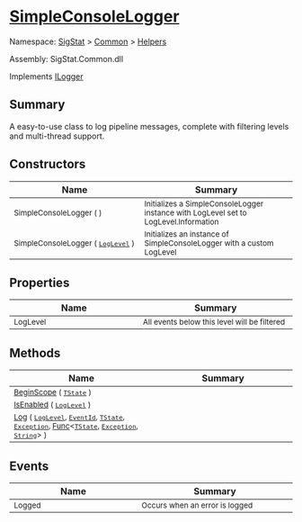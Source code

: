 # [SimpleConsoleLogger](./SimpleConsoleLogger.md)

Namespace: [SigStat](../README.md) > [Common](./../README.md) > [Helpers](./README.md)

Assembly: SigStat.Common.dll

Implements [ILogger](https://docs.microsoft.com/en-us/dotnet/api/Microsoft.Extensions.Logging.ILogger)

## Summary
A easy-to-use class to log pipeline messages, complete with filtering levels and multi-thread support.

## Constructors

| Name<div><a href="#"><img width=400></a></div> | Summary<div><a href="#"><img width=475></a></div> | 
| --- | --- | 
| <sub>SimpleConsoleLogger (  )</sub> | <sub>Initializes a SimpleConsoleLogger instance with LogLevel set to LogLevel.Information</sub> | 
| <sub>SimpleConsoleLogger ( [`LogLevel`](https://docs.microsoft.com/en-us/dotnet/api/Microsoft.Extensions.Logging.LogLevel) )</sub> | <sub>Initializes an instance of SimpleConsoleLogger with a custom LogLevel</sub> | 


## Properties

| Name<div><a href="#"><img width=400></a></div> | Summary<div><a href="#"><img width=475></a></div> | 
| --- | --- | 
| <sub>LogLevel</sub> | <sub>All events below this level will be filtered</sub> | 


## Methods

| Name<div><a href="#"><img width=400></a></div> | Summary<div><a href="#"><img width=475></a></div> | 
| --- | --- | 
| <sub>[BeginScope](./Methods/SimpleConsoleLogger--BeginScope.md) ( [`TState`](./SimpleConsoleLogger.md) )</sub> | <sub></sub> | 
| <sub>[IsEnabled](./Methods/SimpleConsoleLogger--IsEnabled.md) ( [`LogLevel`](https://docs.microsoft.com/en-us/dotnet/api/Microsoft.Extensions.Logging.LogLevel) )</sub> | <sub></sub> | 
| <sub>[Log](./Methods/SimpleConsoleLogger--Log.md) ( [`LogLevel`](https://docs.microsoft.com/en-us/dotnet/api/Microsoft.Extensions.Logging.LogLevel), [`EventId`](https://docs.microsoft.com/en-us/dotnet/api/Microsoft.Extensions.Logging.EventId), [`TState`](./SimpleConsoleLogger.md), [`Exception`](https://docs.microsoft.com/en-us/dotnet/api/System.Exception), [Func](https://docs.microsoft.com/en-us/dotnet/api/System.Func-3)\<[`TState`](./SimpleConsoleLogger.md), [`Exception`](https://docs.microsoft.com/en-us/dotnet/api/System.Exception), [`String`](https://docs.microsoft.com/en-us/dotnet/api/System.String)> )</sub> | <sub></sub> | 


## Events

| Name<div><a href="#"><img width=400></a></div> | Summary<div><a href="#"><img width=475></a></div> | 
| --- | --- | 
| <sub>Logged</sub> | <sub>Occurs when an error is logged</sub> | 


